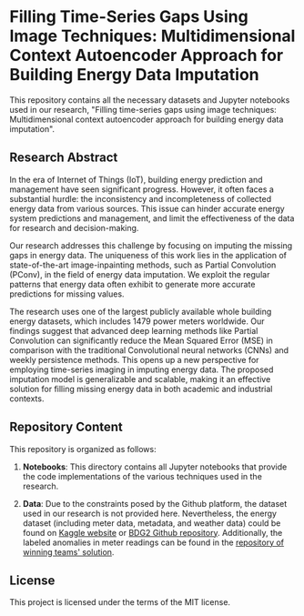 # Filling Time-Series Gaps Using Image Techniques: Multidimensional Context Autoencoder Approach for Building Energy Data Imputation

This repository contains all the necessary datasets and Jupyter notebooks used in our research, "Filling time-series gaps using image techniques: Multidimensional context autoencoder approach for building energy data imputation". 

## Research Abstract

In the era of Internet of Things (IoT), building energy prediction and management have seen significant progress. However, it often faces a substantial hurdle: the inconsistency and incompleteness of collected energy data from various sources. This issue can hinder accurate energy system predictions and management, and limit the effectiveness of the data for research and decision-making. 

Our research addresses this challenge by focusing on imputing the missing gaps in energy data. The uniqueness of this work lies in the application of state-of-the-art image-inpainting methods, such as Partial Convolution (PConv), in the field of energy data imputation. We exploit the regular patterns that energy data often exhibit to generate more accurate predictions for missing values. 

The research uses one of the largest publicly available whole building energy datasets, which includes 1479 power meters worldwide. Our findings suggest that advanced deep learning methods like Partial Convolution can significantly reduce the Mean Squared Error (MSE) in comparison with the traditional Convolutional neural networks (CNNs) and weekly persistence methods. This opens up a new perspective for employing time-series imaging in imputing energy data. The proposed imputation model is generalizable and scalable, making it an effective solution for filling missing energy data in both academic and industrial contexts.

## Repository Content

This repository is organized as follows:

1. **Notebooks**: This directory contains all Jupyter notebooks that provide the code implementations of the various techniques used in the research.

2. **Data**: Due to the constraints posed by the Github platform, the dataset used in our research is not provided here. Nevertheless, the energy dataset (including meter data, metadata, and weather data) could be found on [Kaggle website](https://www.kaggle.com/competitions/ashrae-energy-prediction/data) or [BDG2 Github repository](https://github.com/buds-lab/building-data-genome-project-2). Additionally, the labeled anomalies in meter readings can be found in the [repository of winning teams' solution](https://github.com/buds-lab/ashrae-great-energy-predictor-3-solution-analysis/blob/master/solutions/rank-1/input/bad_meter_readings.zip).

## License

This project is licensed under the terms of the MIT license.

